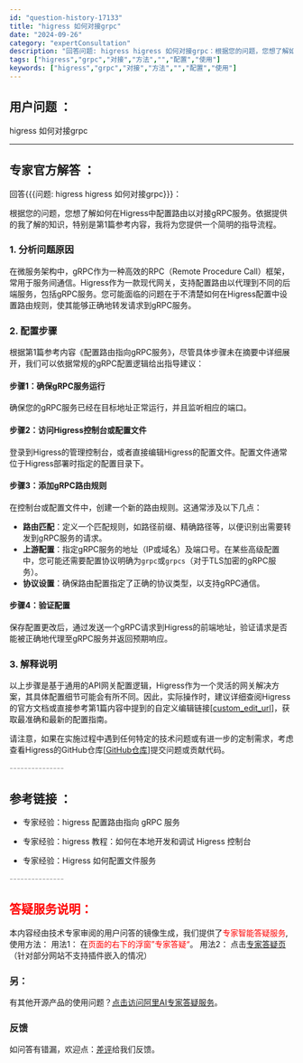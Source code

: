```yaml
---
id: "question-history-17133"
title: "higress 如何对接grpc"
date: "2024-09-26"
category: "expertConsultation"
description: "回答问题: higress higress 如何对接grpc：根据您的问题，您想了解如何在Higress中配置路由以对接gRPC服务。依据提供的我了解的知识，特别是第1篇参考内容，我将为您提供一个简明的指导流程。### 1. 分析问题原因在微服务架构中，gRPC作为一种高效的RPC（Remote P"
tags: ["higress","grpc","对接","方法","","配置","使用"]
keywords: ["higress","grpc","对接","方法","","配置","使用"]
---
```


## 用户问题 ： 
 higress 如何对接grpc  

---------------
## 专家官方解答 ：

回答{{{问题: higress higress 如何对接grpc}}}：

根据您的问题，您想了解如何在Higress中配置路由以对接gRPC服务。依据提供的我了解的知识，特别是第1篇参考内容，我将为您提供一个简明的指导流程。

### 1. 分析问题原因

在微服务架构中，gRPC作为一种高效的RPC（Remote Procedure Call）框架，常用于服务间通信。Higress作为一款现代网关，支持配置路由以代理到不同的后端服务，包括gRPC服务。您可能面临的问题在于不清楚如何在Higress配置中设置路由规则，使其能够正确地转发请求到gRPC服务。

### 2. 配置步骤

根据第1篇参考内容《配置路由指向gRPC服务》，尽管具体步骤未在摘要中详细展开，我们可以依据常规的gRPC配置逻辑给出指导建议：

#### 步骤1：确保gRPC服务运行
确保您的gRPC服务已经在目标地址正常运行，并且监听相应的端口。

#### 步骤2：访问Higress控制台或配置文件
登录到Higress的管理控制台，或者直接编辑Higress的配置文件。配置文件通常位于Higress部署时指定的配置目录下。

#### 步骤3：添加gRPC路由规则
在控制台或配置文件中，创建一个新的路由规则。这通常涉及以下几点：
- **路由匹配**：定义一个匹配规则，如路径前缀、精确路径等，以便识别出需要转发到gRPC服务的请求。
- **上游配置**：指定gRPC服务的地址（IP或域名）及端口号。在某些高级配置中，您可能还需要配置协议明确为`grpc`或`grpcs`（对于TLS加密的gRPC服务）。
- **协议设置**：确保路由配置指定了正确的协议类型，以支持gRPC通信。

#### 步骤4：验证配置
保存配置更改后，通过发送一个gRPC请求到Higress的前端地址，验证请求是否能被正确地代理至gRPC服务并返回预期响应。

### 3. 解释说明

以上步骤是基于通用的API网关配置逻辑，Higress作为一个灵活的网关解决方案，其具体配置细节可能会有所不同。因此，实际操作时，建议详细查阅Higress的官方文档或直接参考第1篇内容中提到的自定义编辑链接[[custom_edit_url](https://github.com/higress-group/higress-group.github.io/blob/main/i18n/zh-cn/docusaurus-plugin-content-docs/current/ops/config/grpc-upstream.md)]，获取最准确和最新的配置指南。

请注意，如果在实施过程中遇到任何特定的技术问题或有进一步的定制需求，考虑查看Higress的GitHub仓库[[GitHub仓库](https://github.com/higress-group/higress-group.github.io)]提交问题或贡献代码。


<font color="#949494">---------------</font> 


## 参考链接 ：

* 专家经验：higress 配置路由指向 gRPC 服务 
 
 * 专家经验：higress 教程：如何在本地开发和调试 Higress 控制台 
 
 * 专家经验：Higress 如何配置文件服务 


 <font color="#949494">---------------</font> 
 


## <font color="#FF0000">答疑服务说明：</font> 

本内容经由技术专家审阅的用户问答的镜像生成，我们提供了<font color="#FF0000">专家智能答疑服务</font>,使用方法：
用法1： 在<font color="#FF0000">页面的右下的浮窗”专家答疑“</font>。
用法2： 点击[专家答疑页](https://answer.opensource.alibaba.com/docs/intro)（针对部分网站不支持插件嵌入的情况）
### 另：


有其他开源产品的使用问题？[点击访问阿里AI专家答疑服务](https://answer.opensource.alibaba.com/docs/intro)。
### 反馈
如问答有错漏，欢迎点：[差评](https://ai.nacos.io/user/feedbackByEnhancerGradePOJOID?enhancerGradePOJOId=17145)给我们反馈。
